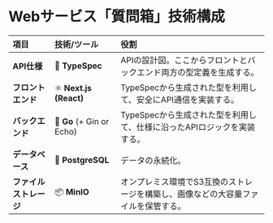 # Webサービス「質問箱」技術構成

| 項目 | 技術/ツール | 役割 |
| :--- | :--- | :--- |
| **API仕様** | 📜 **TypeSpec** | APIの設計図。ここからフロントとバックエンド両方の型定義を生成する。 |
| **フロントエンド** | ⚛️ **Next.js (React)** | TypeSpecから生成された型を利用して、安全にAPI通信を実装する。 |
| **バックエンド** | 🐹 **Go** (+ Gin or Echo) | TypeSpecから生成された型を利用して、仕様に沿ったAPIロジックを実装する。 |
| **データベース** | 🐘 **PostgreSQL** | データの永続化。 |
| **ファイルストレージ** | 📦 **MinIO** | オンプレミス環境でS3互換のストレージを構築し、画像などの大容量ファイルを保管する。 |